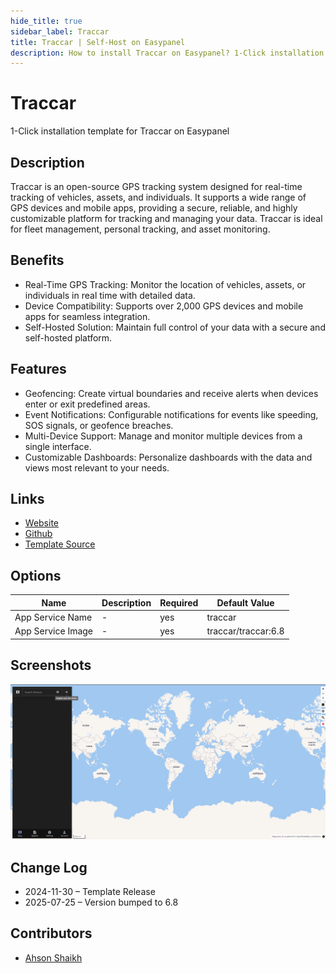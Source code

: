 ```yaml
---
hide_title: true
sidebar_label: Traccar
title: Traccar | Self-Host on Easypanel
description: How to install Traccar on Easypanel? 1-Click installation template for Traccar on Easypanel
---
```


<!-- generated -->

# Traccar

1-Click installation template for Traccar on Easypanel

## Description

Traccar is an open-source GPS tracking system designed for real-time tracking of vehicles, assets, and individuals. It supports a wide range of GPS devices and mobile apps, providing a secure, reliable, and highly customizable platform for tracking and managing your data. Traccar is ideal for fleet management, personal tracking, and asset monitoring.

## Benefits

- Real-Time GPS Tracking: Monitor the location of vehicles, assets, or individuals in real time with detailed data.
- Device Compatibility: Supports over 2,000 GPS devices and mobile apps for seamless integration.
- Self-Hosted Solution: Maintain full control of your data with a secure and self-hosted platform.

## Features

- Geofencing: Create virtual boundaries and receive alerts when devices enter or exit predefined areas.
- Event Notifications: Configurable notifications for events like speeding, SOS signals, or geofence breaches.
- Multi-Device Support: Manage and monitor multiple devices from a single interface.
- Customizable Dashboards: Personalize dashboards with the data and views most relevant to your needs.

## Links

- [Website](https://www.traccar.org/)
- [Github](https://github.com/traccar/traccar)
- [Template Source](https://github.com/easypanel-io/templates/tree/main/templates/traccar)

## Options

Name | Description | Required | Default Value
-|-|-|-
App Service Name | - | yes | traccar
App Service Image | - | yes | traccar/traccar:6.8

## Screenshots

![Traccar Screenshot](./assets/screenshot.png)

## Change Log

- 2024-11-30 – Template Release
- 2025-07-25 – Version bumped to 6.8

## Contributors

- [Ahson Shaikh](https://github.com/Ahson-Shaikh)
